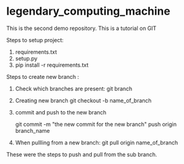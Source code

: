 # legendary_computing_machine
This is the second demo repository.
This is a tutorial on GIT

Steps to setup project:

1. requirements.txt
2. setup.py
3. pip install -r requirements.txt

Steps to create new branch :

1. Check which branches are present:
   git branch

2. Creating new branch 
   git checkout -b name_of_branch

3. commit and push to the new branch
   
   git commit -m "the new commit for the new branch"
   push origin branch_name

4. When pullling from a new branch:
   git pull origin name_of_branch

These were the steps to push and pull from the sub branch.
